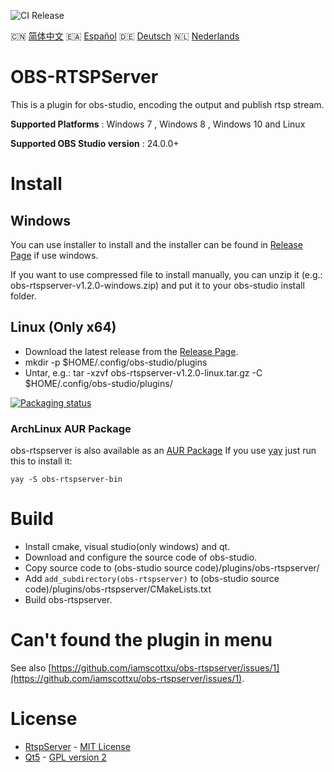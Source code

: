 ![CI Release](https://github.com/iamscottxu/obs-rtspserver/workflows/CI%20Release/badge.svg)

🇨🇳 [简体中文](//github.com/iamscottxu/obs-rtspserver/blob/master/README_zh-cn.md)
🇪🇦 [Español](//github.com/iamscottxu/obs-rtspserver/blob/master/README_es-es.md)
🇩🇪 [Deutsch](//github.com/iamscottxu/obs-rtspserver/blob/master/README_de-de.md)
🇳🇱 [Nederlands](//github.com/iamscottxu/obs-rtspserver/blob/master/README_nl-nl.md)


# OBS-RTSPServer

This is a plugin for obs-studio, encoding the output and publish rtsp stream.

**Supported Platforms** : Windows 7 , Windows 8 , Windows 10 and Linux

**Supported OBS Studio version** : 24.0.0+

# Install
## Windows
You can use installer to install and the installer can be found in [Release Page](https://github.com/iamscottxu/obs-rtspserver/releases) if use windows.

If you want to use compressed file to install manually, you can unzip it (e.g.: obs-rtspserver-v1.2.0-windows.zip) and put it to your obs-studio install folder.

## Linux (Only x64)
* Download the latest release from the [Release Page](https://github.com/iamscottxu/obs-rtspserver/releases).
* mkdir -p $HOME/.config/obs-studio/plugins
* Untar, e.g.: tar -xzvf obs-rtspserver-v1.2.0-linux.tar.gz -C $HOME/.config/obs-studio/plugins/

[![Packaging status](https://repology.org/badge/vertical-allrepos/obs-rtspserver.svg)](https://repology.org/project/obs-rtspserver/versions)

### ArchLinux AUR Package
obs-rtspserver is also available as an [AUR Package](https://aur.archlinux.org/packages/obs-rtspserver-bin/)
If you use [yay](https://github.com/Jguer/yay) just run this to install it:

```shell
yay -S obs-rtspserver-bin
```

# Build
* Install cmake, visual studio(only windows) and qt.
* Download and configure the source code of obs-studio.
* Copy source code to (obs-studio source code)/plugins/obs-rtspserver/
* Add `add_subdirectory(obs-rtspserver)` to (obs-studio source code)/plugins/obs-rtspserver/CMakeLists.txt
* Build obs-rtspserver.

# Can't found the plugin in menu
See also [https://github.com/iamscottxu/obs-rtspserver/issues/1](https://github.com/iamscottxu/obs-rtspserver/issues/1).

# License
* [RtspServer](https://github.com/PHZ76/RtspServer/) - [MIT License](https://github.com/PHZ76/RtspServer/blob/master/LICENSE)
* [Qt5](https://www.qt.io/) - [GPL version 2](https://doc.qt.io/qt-5/licensing.html)
